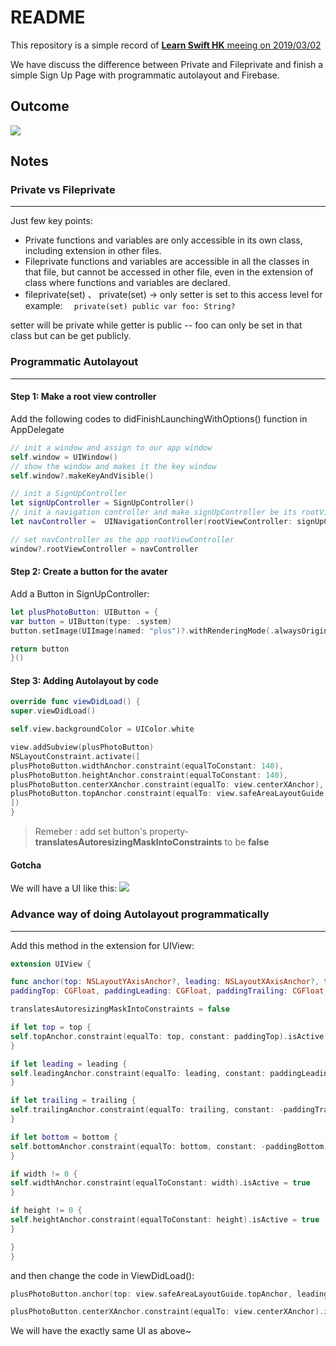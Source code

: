 # README

This repository is a simple record of [**Learn Swift HK** meeing on 2019/03/02](https://www.meetup.com/Learn-Swift-HK/events/256881188/)

We have discuss the difference between Private and Fileprivate and finish a simple Sign Up Page with programmatic autolayout and Firebase.

## Outcome
![](https://i.imgur.com/b1AT5lA.png)

## Notes




### **Private vs Fileprivate**
---

Just few key points:

- Private functions and variables are only accessible in its own class, including extension in other files.
- Fileprivate functions and variables are accessible in all the classes in that file, but cannot be accessed in other file, even in the extension of class where functions and variables are declared.
- fileprivate(set) 、 private(set) -> only setter is set to this access level
for example: `   private(set) public var foo: String? ` 

setter will be private while getter is public -- foo can only be set in that class but can be get publicly.



### **Programmatic Autolayout**


---



#### Step 1: Make a root view controller


Add the following codes to didFinishLaunchingWithOptions() function in AppDelegate

```swift
// init a window and assign to our app window
self.window = UIWindow() 
// show the window and makes it the key window
self.window?.makeKeyAndVisible() 

// init a SignUpController
let signUpController = SignUpController()
// init a navigation controller and make signUpController be its rootViewController
let navController =  UINavigationController(rootViewController: signUpController)

// set navController as the app rootViewController 
window?.rootViewController = navController

```

#### Step 2: Create a button for the avater

Add a Button in SignUpController:


```swift
let plusPhotoButton: UIButton = {
var button = UIButton(type: .system)
button.setImage(UIImage(named: "plus")?.withRenderingMode(.alwaysOriginal), for: .normal)  // withRenderingMode -> default is showing the image with tint color

return button
}()

```
#### Step 3: Adding Autolayout by code

```swift
override func viewDidLoad() {
super.viewDidLoad()

self.view.backgroundColor = UIColor.white

view.addSubview(plusPhotoButton)
NSLayoutConstraint.activate([
plusPhotoButton.widthAnchor.constraint(equalToConstant: 140),
plusPhotoButton.heightAnchor.constraint(equalToConstant: 140),
plusPhotoButton.centerXAnchor.constraint(equalTo: view.centerXAnchor),
plusPhotoButton.topAnchor.constraint(equalTo: view.safeAreaLayoutGuide.topAnchor, constant: 50)
])
}

```
> Remeber :
> add set button's property-**translatesAutoresizingMaskIntoConstraints** to be **false**
> 

#### Gotcha
We will have a UI like this:
![](https://i.imgur.com/gbIPkaD.png)




### **Advance way of doing Autolayout programmatically**


---


Add this method in the extension for UIView:
```swift
extension UIView {

func anchor(top: NSLayoutYAxisAnchor?, leading: NSLayoutXAxisAnchor?, trailing: NSLayoutXAxisAnchor?, bottom: NSLayoutYAxisAnchor?,
paddingTop: CGFloat, paddingLeading: CGFloat, paddingTrailing: CGFloat, paddingBottom: CGFloat, width: CGFloat, height: CGFloat) {

translatesAutoresizingMaskIntoConstraints = false

if let top = top {
self.topAnchor.constraint(equalTo: top, constant: paddingTop).isActive = true
}

if let leading = leading {
self.leadingAnchor.constraint(equalTo: leading, constant: paddingLeading).isActive = true
}

if let trailing = trailing {
self.trailingAnchor.constraint(equalTo: trailing, constant: -paddingTrailing).isActive = true
}

if let bottom = bottom {
self.bottomAnchor.constraint(equalTo: bottom, constant: -paddingBottom).isActive = true
}

if width != 0 {
self.widthAnchor.constraint(equalToConstant: width).isActive = true
}

if height != 0 {
self.heightAnchor.constraint(equalToConstant: height).isActive = true
}

}
}
```

and then change the code in ViewDidLoad():
```swift
plusPhotoButton.anchor(top: view.safeAreaLayoutGuide.topAnchor, leading: nil, trailing: nil, bottom: nil, paddingTop: 50, paddingLeading: 0, paddingTrailing: 0, paddingBottom: 0, width: 140, height: 140)

plusPhotoButton.centerXAnchor.constraint(equalTo: view.centerXAnchor).isActive = true

```

We will have the exactly same UI as above~


